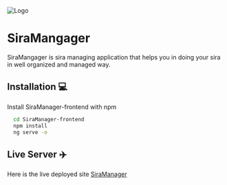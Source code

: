 ![Logo](https://dev-to-uploads.s3.amazonaws.com/uploads/articles/th5xamgrr6se0x5ro4g6.png)

# SiraMangager
SiraMangager is sira managing application that helps you in doing your sira in well organized and managed way.

## Installation 💻

Install SiraManager-frontend with npm

```bash
  cd SiraManager-frontend
  npm install 
  ng serve -o
```

## Live Server ✈️

Here is the live deployed site
[SiraManager](https://siramanager-frontend.herokuapp.com/)

